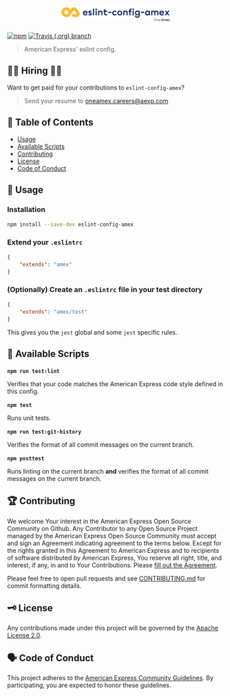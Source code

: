 <h1 align="center">
  <img src='https://github.com/americanexpress/eslint-config-amex/raw/master/eslint-config-amex.png' alt="Eslint Config Amex - One Amex" width='50%'/>
</h1>

[![npm](https://img.shields.io/npm/v/eslint-config-amex)](https://www.npmjs.com/package/eslint-config-amex)
[![Travis (.org) branch](https://img.shields.io/travis/americanexpress/eslint-config-amex/master)](https://travis-ci.org/americanexpress/eslint-config-amex)

> American Express' eslint config.

## 👩‍💻 Hiring 👨‍💻

Want to get paid for your contributions to `eslint-config-amex`?
> Send your resume to oneamex.careers@aexp.com

## 📖 Table of Contents

* [Usage](#-usage)
* [Available Scripts](#-available-scripts)
* [Contributing](#-contributing)
* [License](#-license)
* [Code of Conduct](#-code-of-conduct)

## 🤹‍ Usage

### Installation

```bash
npm install --save-dev eslint-config-amex
```

### Extend your `.eslintrc`

```json
{
    "extends": "amex"
}
```

### (Optionally) Create an `.eslintrc` file in your test directory

```json
{
    "extends": "amex/test"
}
```

This gives you the `jest` global and some `jest` specific rules.

## 📜 Available Scripts

**`npm run test:lint`**

Verifies that your code matches the American Express code style defined in this config.

**`npm test`**

Runs unit tests.

**`npm run test:git-history`**

Verifies the format of all commit messages on the current branch.

**`npm posttest`**

Runs linting on the current branch **and** verifies the format of all commit messages on the current branch.

## 🏆 Contributing

We welcome Your interest in the American Express Open Source Community on Github.
Any Contributor to any Open Source Project managed by the American Express Open
Source Community must accept and sign an Agreement indicating agreement to the
terms below. Except for the rights granted in this Agreement to American Express
and to recipients of software distributed by American Express, You reserve all
right, title, and interest, if any, in and to Your Contributions. Please [fill
out the Agreement](https://cla-assistant.io/americanexpress/eslint-config-amex).

Please feel free to open pull requests and see [CONTRIBUTING.md](./CONTRIBUTING.md) for commit formatting details.

## 🗝️ License

Any contributions made under this project will be governed by the [Apache License 2.0](./LICENSE.txt).

## 🗣️ Code of Conduct

This project adheres to the [American Express Community Guidelines](./CODE_OF_CONDUCT.md).
By participating, you are expected to honor these guidelines.

